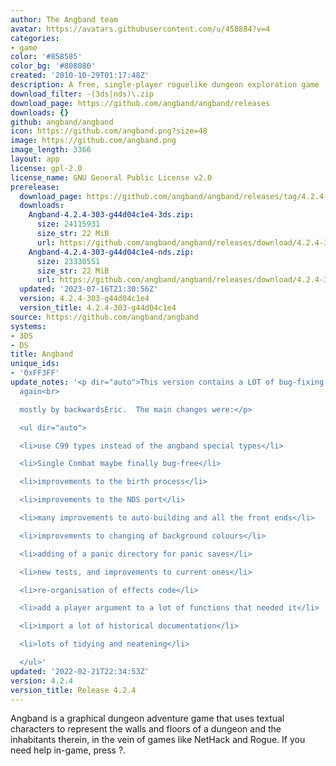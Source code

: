 ```yaml
---
author: The Angband team
avatar: https://avatars.githubusercontent.com/u/458884?v=4
categories:
- game
color: '#858585'
color_bg: '#808080'
created: '2010-10-29T01:17:48Z'
description: A free, single-player roguelike dungeon exploration game
download_filter: -(3ds|nds)\.zip
download_page: https://github.com/angband/angband/releases
downloads: {}
github: angband/angband
icon: https://github.com/angband.png?size=48
image: https://github.com/angband.png
image_length: 3366
layout: app
license: gpl-2.0
license_name: GNU General Public License v2.0
prerelease:
  download_page: https://github.com/angband/angband/releases/tag/4.2.4-303-g44d04c1e4
  downloads:
    Angband-4.2.4-303-g44d04c1e4-3ds.zip:
      size: 24115931
      size_str: 22 MiB
      url: https://github.com/angband/angband/releases/download/4.2.4-303-g44d04c1e4/Angband-4.2.4-303-g44d04c1e4-3ds.zip
    Angband-4.2.4-303-g44d04c1e4-nds.zip:
      size: 23330551
      size_str: 22 MiB
      url: https://github.com/angband/angband/releases/download/4.2.4-303-g44d04c1e4/Angband-4.2.4-303-g44d04c1e4-nds.zip
  updated: '2023-07-16T21:30:56Z'
  version: 4.2.4-303-g44d04c1e4
  version_title: 4.2.4-303-g44d04c1e4
source: https://github.com/angband/angband
systems:
- 3DS
- DS
title: Angband
unique_ids:
- '0xFF3FF'
update_notes: '<p dir="auto">This version contains a LOT of bug-fixing and code improvements,
  again<br>

  mostly by backwardsEric.  The main changes were:</p>

  <ul dir="auto">

  <li>use C99 types instead of the angband special types</li>

  <li>Single Combat maybe finally bug-free</li>

  <li>improvements to the birth process</li>

  <li>improvements to the NDS port</li>

  <li>many improvements to auto-building and all the front ends</li>

  <li>improvements to changing of background colours</li>

  <li>adding of a panic directory for panic saves</li>

  <li>new tests, and improvements to current ones</li>

  <li>re-organisation of effects code</li>

  <li>add a player argument to a lot of functions that needed it</li>

  <li>import a lot of historical documentation</li>

  <li>lots of tidying and neatening</li>

  </ul>'
updated: '2022-02-21T22:34:53Z'
version: 4.2.4
version_title: Release 4.2.4
---
```

Angband is a graphical dungeon adventure game that uses textual characters to represent the walls and floors of a dungeon and the inhabitants therein, in the vein of games like NetHack and Rogue. If you need help in-game, press ?.